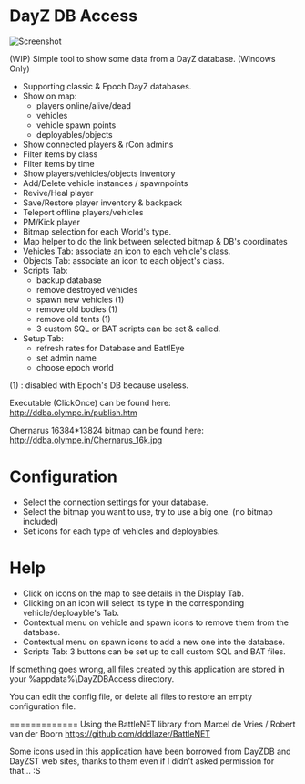DayZ DB Access
==============
![Screenshot](http://ddba.olympe.in/Screenshot.jpg "Screenshot")

(WIP) Simple tool to show some data from a DayZ database. (Windows Only)

 - Supporting classic & Epoch DayZ databases.
 - Show on map:
	- players online/alive/dead
	- vehicles
	- vehicle spawn points
	- deployables/objects
 - Show connected players & rCon admins
 - Filter items by class
 - Filter items by time
 - Show players/vehicles/objects inventory
 - Add/Delete vehicle instances / spawnpoints
 - Revive/Heal player
 - Save/Restore player inventory & backpack
 - Teleport offline players/vehicles
 - PM/Kick player
 - Bitmap selection for each World's type.
 - Map helper to do the link between selected bitmap & DB's coordinates
 - Vehicles Tab: associate an icon to each vehicle's class.
 - Objects Tab: associate an icon to each object's class.
 - Scripts Tab:
	- backup database
	- remove destroyed vehicles
	- spawn new vehicles (1)
	- remove old bodies (1)
	- remove old tents (1)
	- 3 custom SQL or BAT scripts can be set & called.
 - Setup Tab:
 	- refresh rates for Database and BattlEye
 	- set admin name
 	- choose epoch world 

(1) : disabled with Epoch's DB because useless.

Executable (ClickOnce) can be found here:
http://ddba.olympe.in/publish.htm

Chernarus 16384*13824 bitmap can be found here:
http://ddba.olympe.in/Chernarus_16k.jpg

Configuration
=============

 - Select the connection settings for your database.
 - Select the bitmap you want to use, try to use a big one. (no bitmap included)
 - Set icons for each type of vehicles and deployables.

Help
====

 - Click on icons on the map to see details in the Display Tab.
 - Clicking on an icon will select its type in the corresponding vehicle/deploayble's Tab.
 - Contextual menu on vehicle and spawn icons to remove them from the database.
 - Contextual menu on spawn icons to add a new one into the database.
 - Scripts Tab: 3 buttons can be set up to call custom SQL and BAT files.

If something goes wrong, all files created by this application are stored in your %appdata%\DayZDBAccess directory.

You can edit the config file, or delete all files to restore an empty configuration file.

=============
Using the BattleNET library from Marcel de Vries / Robert van der Boorn
https://github.com/dddlazer/BattleNET

Some icons used in this application have been borrowed from DayZDB and DayZST web sites, thanks to them even if I didn't asked permission for that... :S
